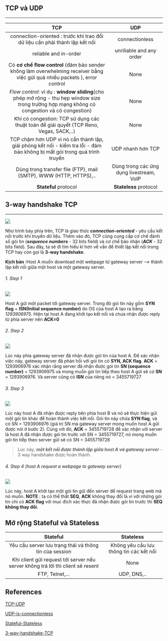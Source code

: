 ## TCP và UDP
___
| TCP | UDP |
|:---:|:---:|
|connection-oriented : trước khi trao đổi dữ liệu cần phải thành lập kết nối| connectionless |
| reliable and in-order | unriliable and any order |
| Có **cơ chế flow control** (đảm bảo sender không làm overwhelming receiver bằng việc gửi quá nhiều packets ), error control | None |
| *Flow control*: ví dụ : **window sliding**(cho phép mở rộng - thu hẹp window size trong trường hợp mạng không có congestion và có congestion) | None |
| Khi có congestion: TCP sử dụng các thuật toán để giải quyết (TCP Reno, Vegas, SACK,..) |None|
| TCP chậm hơn UDP vì nó cần thành lập, giải phóng kết nối - kiểm tra lỗi - đảm bảo không bị mất gói trong quá trình truyền | UDP nhanh hơn TCP | 
| Dùng trong transfer file (FTP), mail (SMTP), WWW (HTTP, HTTPS),..  | Dùng trong các ứng dụng livestream, VoIP |
| **Stateful** protocol | **Stateless** protocol | 

## 3-way handshake TCP
___
![](https://www.gatevidyalay.com/wp-content/uploads/2018/09/TCP-Header-Format.png)

Như trình bày phía trên, TCP là giao thức ***connection-oriented*** - yêu cầu kết nối trước khi truyền dữ liệu. Thêm vào đó, TCP cũng cung cấp cơ chế đánh số gói tin (***sequence numbers*** - 32 bits field) và cơ chế báo nhận (***ACK*** - 32 bits field).
Sau đây, ta sẽ đi tìm hiểu kĩ hơn về vấn đề thiết lập kết nối trong TCP hay còn gọi là **3-way handshake**.

**Kịch bản** :Host A muốn download một webpage từ gateway server -->  thành lập kết nối giữa một host và một gateway server.
###### 1. Step 1
![](http://www.firewall.cx/images/stories/tcp-analysis-section-2-6.gif)

Host A gửi một packet tới gateway server. Trong đó gói tin này gồm **SYN flag** + **ISN(Initial sequence number)** do OS của host A tạo ra  bằng *1293906975*. Hiện tại host A đang khởi tạo kết nối và chưa nhận được reply từ phía server nên **ACK=0**
###### 2. Step 2
![](http://www.firewall.cx/images/stories/tcp-analysis-section-2-7.gif)

Lúc này phía gateway server đã nhận được gói tin của host A. Để xác nhận việc này, gateway server đã phản hồi với gói tin có **SYN, ACK flag**. **ACK** =  1293906976 xác nhận rằng server đã nhận được gói tin **SN (sequence number)** = 1293906975 và mong muốn gói tin tiếp theo host A gửi sẽ có **SN** = 1293906976. Và server cũng có **ISN** của riêng nó  = 3455719727
###### 3. Step 3
![](http://www.firewall.cx/images/stories/tcp-analysis-section-2-8.gif)

Lúc này host A đã nhận được reply bên phía host B và nó sẽ thực hiện gửi một gói tin khác để hoàn thành việc kết nối. Gói tin này chứa **SYN flag**, và có SN = 1293906976 (giá trị SN mà gateway server mong muốn host A gửi được nói ở bước 2). Cùng với đó, **ACK** = 3455719728 để xác nhận với server là host A đã nhận được gói tin trước với SN = 3455719727, nó mong muốn gói tin tiếp theo server gửi sẽ có SN = 3455719728

> Lúc này, ***một kết nối được thành lập giữa host A và gateway server*** - 3 way handshake được hoàn thành. 

###### 4. Step 4 (host A request a webpage to gateway server)
![](http://www.firewall.cx/images/stories/tcp-analysis-section-2-9.gif)

Lúc này, host A khởi tạo một gói tin gửi đến server để request trang web mà nó muốn.
**NOTE** : ta có thể thất **SEQ**, **ACK** không thay đổi là vì với những gói tin chỉ có **ACK flag** với mục đích xác thực đã nhận được gói tin trước thì **SEQ không thay đổi**.

## Mở rộng Stateful và Stateless
| Stateful | Stateless |
|:---:|:---:|
| Yêu cầu server lưu trạng thái và thông tin của session | Không yêu cầu lưu thông tin các kết nối | 
| Khi client gửi request tới server nếu server không trả lời thì client sẽ resent | None |
| FTP, Telnet,... | UDP, DNS,.. | 

## References
[TCP-UDP](https://www.privateinternetaccess.com/blog/tcp-vs-udp-understanding-the-difference/#:~:text=TCP%20is%20a%20connection%2Doriented,a%20connection%20before%20sending%20data.)

[UDP-is-connectionless](https://www.quora.com/In-TCP-IP-UDP-is-connection-less-why#:~:text=User%20Datagram%20Protocol%20(UDP)%20is,require%20the%20overhead%20of%20TCP.&text=application%20as%20...-,User%20Datagram%20Protocol%20(UDP)%20is%20connectionless%20simply%20because%20not%20all,data%20over%20an%20IP%20network.)

[Stateful-Stateless](https://www.geeksforgeeks.org/difference-between-stateless-and-stateful-protocol/)

[3-way-handshake-TCP](http://www.firewall.cx/networking-topics/protocols/tcp/134-tcp-seq-ack-numbers.html)
